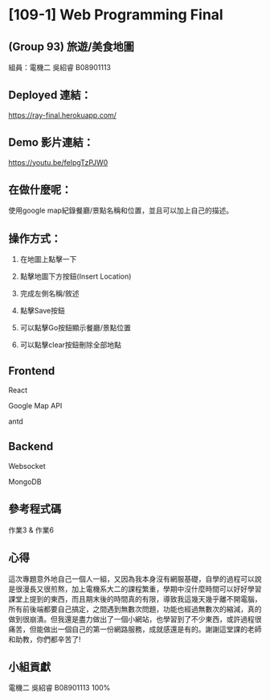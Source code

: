 # [109-1] Web Programming Final 
## (Group 93) 旅遊/美食地圖
組員：電機二 吳紹睿 B08901113
## Deployed 連結：
https://ray-final.herokuapp.com/
## Demo 影片連結：
https://youtu.be/feIpgTzPJW0
## 在做什麼呢：
使用google map紀錄餐廳/景點名稱和位置，並且可以加上自己的描述。
## 操作方式：
1. 在地圖上點擊一下

2. 點擊地圖下方按鈕(Insert Location)

3. 完成左側名稱/敘述

4. 點擊Save按鈕

5. 可以點擊Go按鈕顯示餐廳/景點位置

6. 可以點擊clear按鈕刪除全部地點
## Frontend
React

Google Map API

antd

## Backend
Websocket

MongoDB

## 參考程式碼
作業3 & 作業6

## 心得
這次專題意外地自己一個人一組，又因為我本身沒有網服基礎，自學的過程可以說是很漫長又很煎熬，加上電機系大二的課程繁重，學期中沒什麼時間可以好好學習課堂上提到的東西，而且期末後的時間真的有限，導致我這幾天幾乎離不開電腦，所有前後端都要自己搞定，之間遇到無數次問題，功能也經過無數次的縮減，真的做到很崩潰。但我還是盡力做出了一個小網站，也學習到了不少東西，或許過程很痛苦，但能做出一個自己的第一份網路服務，成就感還是有的。謝謝這堂課的老師和助教，你們都辛苦了!

## 小組貢獻
電機二 吳紹睿 B08901113 100%


